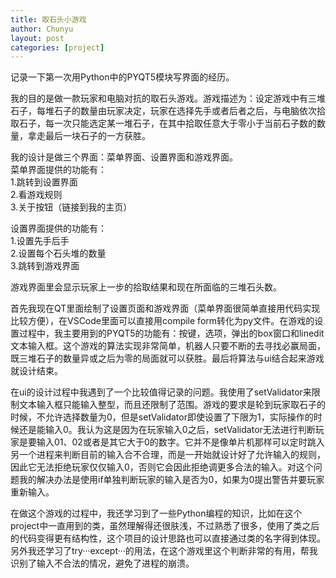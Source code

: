 ```yaml
---
title: 取石头小游戏
author: Chunyu
layout: post
categories: [project]
---
```

记录一下第一次用Python中的PYQT5模块写界面的经历。

我的目的是做一款玩家和电脑对抗的取石头游戏。游戏描述为：设定游戏中有三堆石子，每堆石子的数量由玩家决定，玩家在选择先手或者后者之后，与电脑依次拾取石子，每一次只能选定某一堆石子，在其中拾取任意大于零小于当前石子数的数量，拿走最后一块石子的一方获胜。

我的设计是做三个界面：菜单界面、设置界面和游戏界面。  
菜单界面提供的功能有：  
1.跳转到设置界面  
2.看游戏规则  
3.关于按钮（链接到我的主页）

设置界面提供的功能有：  
1.设置先手后手  
2.设置每个石头堆的数量  
3.跳转到游戏界面

游戏界面里会显示玩家上一步的拾取结果和现在所面临的三堆石头数。

首先我现在QT里面绘制了设置页面和游戏界面（菜单界面很简单直接用代码实现比较方便），在VSCode里面可以直接用compile form转化为py文件。在游戏的设置过程中，我主要用到的PYQT5的功能有：按键，选项，弹出的box窗口和linedit文本输入框。这个游戏的算法实现非常简单，机器人只要不断的去寻找必赢局面，既三堆石子的数量异或之后为零的局面就可以获胜。最后将算法与ui结合起来游戏就设计结束。

在ui的设计过程中我遇到了一个比较值得记录的问题。我使用了setValidator来限制文本输入框只能输入整型，而且还限制了范围。游戏的要求是轮到玩家取石子的时候，不允许选择数量为0，但是setValidator即使设置了下限为1，实际操作的时候还是能输入0。我认为这是因为在玩家输入0之后，setValidator无法进行判断玩家是要输入01、02或者是其它大于0的数字。它并不是像单片机那样可以定时跳入另一个进程来判断目前的输入合不合理，而是一开始就设计好了允许输入的规则，因此它无法拒绝玩家仅仅输入0，否则它会因此拒绝调更多合法的输入。对这个问题我的解决办法是使用if单独判断玩家的输入是否为0，如果为0提出警告并要玩家重新输入。

在做这个游戏的过程中，我还学习到了一些Python编程的知识，比如在这个project中一直用到的类，虽然理解得还很肤浅，不过熟悉了很多，使用了类之后的代码变得更有结构性，这个项目的设计思路也可以直接通过类的名字得到体现。另外我还学习了try···except···的用法，在这个游戏里这个判断非常的有用，帮我识别了输入不合法的情况，避免了进程的崩溃。